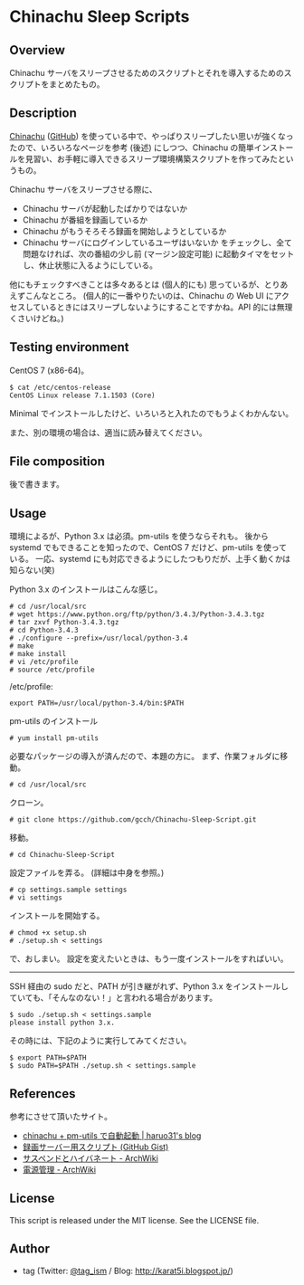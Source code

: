 # Chinachu Sleep Scripts

## Overview
Chinachu サーバをスリープさせるためのスクリプトとそれを導入するためのスクリプトをまとめたもの。

## Description
[Chinachu](https://chinachu.moe/) ([GitHub](https://github.com/kanreisa/Chinachu)) を使っている中で、やっぱりスリープしたい思いが強くなったので、いろいろなページを参考 (後述) にしつつ、Chinachu の簡単インストールを見習い、お手軽に導入できるスリープ環境構築スクリプトを作ってみたというもの。

Chinachu サーバをスリープさせる際に、
* Chinachu サーバが起動したばかりではないか
* Chinachu が番組を録画しているか
* Chinachu がもうそろそろ録画を開始しようとしているか
* Chinachu サーバにログインしているユーザはいないか
をチェックし、全て問題なければ、次の番組の少し前 (マージン設定可能) に起動タイマをセットし、休止状態に入るようにしている。

他にもチェックすべきことは多々あるとは (個人的にも) 思っているが、とりあえずこんなところ。
(個人的に一番やりたいのは、Chinachu の Web UI にアクセスしているときにはスリープしないようにすることですかね。API 的には無理くさいけどね。)

## Testing environment
CentOS 7 (x86-64)。

    $ cat /etc/centos-release
    CentOS Linux release 7.1.1503 (Core)

Minimal でインストールしたけど、いろいろと入れたのでもうよくわかんない。

また、別の環境の場合は、適当に読み替えてください。

## File composition
後で書きます。

## Usage
環境によるが、Python 3.x は必須。pm-utils を使うならそれも。
後から systemd でもできることを知ったので、CentOS 7 だけど、pm-utils を使っている。
一応、systemd にも対応できるようにしたつもりだが、上手く動くかは知らない(笑)

Python 3.x のインストールはこんな感じ。

    # cd /usr/local/src
    # wget https://www.python.org/ftp/python/3.4.3/Python-3.4.3.tgz
    # tar zxvf Python-3.4.3.tgz
    # cd Python-3.4.3
    # ./configure --prefix=/usr/local/python-3.4
    # make
    # make install
    # vi /etc/profile
    # source /etc/profile

/etc/profile:

    export PATH=/usr/local/python-3.4/bin:$PATH

pm-utils のインストール

    # yum install pm-utils

必要なパッケージの導入が済んだので、本題の方に。
まず、作業フォルダに移動。

    # cd /usr/local/src

クローン。

    # git clone https://github.com/gcch/Chinachu-Sleep-Script.git

移動。

    # cd Chinachu-Sleep-Script

設定ファイルを弄る。 (詳細は中身を参照。)

    # cp settings.sample settings
    # vi settings

インストールを開始する。

    # chmod +x setup.sh
    # ./setup.sh < settings

で、おしまい。
設定を変えたいときは、もう一度インストールをすればいい。

-----

SSH 経由の sudo だと、PATH が引き継がれず、Python 3.x をインストールしていても、「そんなのない！」と言われる場合があります。

    $ sudo ./setup.sh < settings.sample
    please install python 3.x.

その時には、下記のように実行してみてください。

    $ export PATH=$PATH
    $ sudo PATH=$PATH ./setup.sh < settings.sample

## References
参考にさせて頂いたサイト。
* [chinachu + pm-utils で自動起動 | haruo31's blog](http://haruo31.underthetree.jp/2013/09/04/chinachu-pm-utils-%E3%81%A7%E8%87%AA%E5%8B%95%E8%B5%B7%E5%8B%95/)
* [録画サーバー用スクリプト (GitHub Gist)](https://gist.github.com/jtwp470/ca92c6a7b3d1c819acdc)
* [サスペンドとハイバネート - ArchWiki](https://wiki.archlinuxjp.org/index.php/%E3%82%B5%E3%82%B9%E3%83%9A%E3%83%B3%E3%83%89%E3%81%A8%E3%83%8F%E3%82%A4%E3%83%90%E3%83%8D%E3%83%BC%E3%83%88)
* [電源管理 - ArchWiki](https://wiki.archlinuxjp.org/index.php/%E9%9B%BB%E6%BA%90%E7%AE%A1%E7%90%86)

## License
This script is released under the MIT license. See the LICENSE file.

## Author
* tag (Twitter: [@tag_ism](https://twitter.com/tag_ism "tag (@tag_ism) | Twitter") / Blog: http://karat5i.blogspot.jp/)
